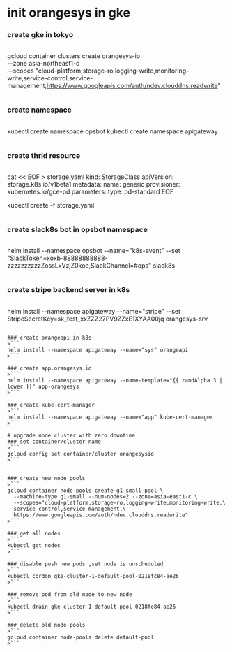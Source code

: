 # init orangesys in gke
### create gke in tokyo
>```
gcloud container clusters create orangesys-io \
   --zone asia-northeast1-c \
   --scopes "cloud-platform,storage-ro,logging-write,monitoring-write,service-control,service-management,https://www.googleapis.com/auth/ndev.clouddns.readwrite"
>```

### create namespace
>```
kubectl create namespace opsbot
kubectl create namespace apigateway
>```

### create thrid resource
>```
cat << EOF > storage.yaml
kind: StorageClass
apiVersion: storage.k8s.io/v1beta1
metadata:
  name: generic
provisioner: kubernetes.io/gce-pd
parameters:
  type: pd-standard
EOF

kubectl create -f storage.yaml
>```

### create slack8s bot in opsbot namespace
>```
helm install --namespace opsbot --name="k8s-event" --set "SlackToken=xoxb-88888888888-zzzzzzzzzzZossLxVzjZ0koe,SlackChannel=#ops" slack8s
>```

### create stripe backend server in k8s
>```
helm install --namespace apigateway --name="stripe" --set StripeSecretKey=sk_test_xxZZZ27PV9ZZxE1XYAA00jq orangesys-srv
```

### create orangeapi in k8s
>```
helm install --namespace apigateway --name="sys" orangeapi
>```

### create app.orangesys.io
>```
helm install --namespace apigateway --name-template="{{ randAlpha 3 | lower }}" app-orangesys
>```

### create kube-cert-manager
>```
helm install --namespace apigateway --name="app" kube-cert-manager
>```

# upgrade node cluster with zero downtime
### set container/cluster name
>```
gcloud config set container/cluster orangesysio
>```


### create new node pools
>```
gcloud container node-pools create g1-small-pool \
  --machine-type g1-small --num-nodes=2 --zone=asia-east1-c \
  --scopes="cloud-platform,storage-ro,logging-write,monitoring-write,\
  service-control,service-management,\
  https://www.googleapis.com/auth/ndev.clouddns.readwrite"
>```

### get all nodes
>```
kubectl get nodes
>```

### disable push new pods ,set node is unscheduled
>```
kubectl cordon gke-cluster-1-default-pool-0218fc84-ae26
>```

### remove pod from old node to new node
>```
kubectl drain gke-cluster-1-default-pool-0218fc84-ae26
>```

### delete old node-pools
>```
gcloud container node-pools delete default-pool
>```
